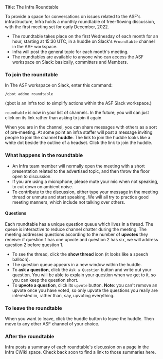 Title: The Infra Roundtable

To provide a space for conversations on issues related to the ASF's infrastructure, Infra holds a monthly roundtable of free-flowing discussion, with the first meeting set for early December, 2022.

  - The roundtable takes place on the first Wednesday of each month for an hour, starting at 15:30 UTC, in a huddle on Slack's `#roundtable` channel in the ASF workspace.
  - Infra will post the general topic for each month's meeting.
  - The roundtables are available to anyone who can access the ASF workspace on Slack: basically, committers and Members.

### To join the roundtable

In The ASF workspace on Slack, enter this command:

`/qbot addme roundtable`

(qbot is an Infra tool to simplify actions within the ASF Slack workspace.)

`roundtable` is now in your list of channels. In the future, you will can just click on its link rather than asking to join it again.

When you are in the channel, you can share messages with others as a sort of pre-meeting. At some point an infra staffer will post a message inviting people to join the channel **huddle**. The link to join the huddle looks like a white dot beside the outline of a headset. Click the link to join the huddle.

### What happens in the roundtable

  - An Infra team member will normally open the meeting with a short presentation related to the advertised topic, and then throw the floor open to discussion. 
  - If you are using a microphone, please mute your mic when not speaking, to cut down on ambient noise.
  - To contribute to the discussion, either type your message in the meeting thread or unmute and start speaking. We will all try to practice good meeting manners, which include not talking over others.

#### Questions
Each roundtable has a unique question queue which lives in a thread. The queue is interactive to reduce channel chatter during the meeting. The meeting addresses questions according to the number of **upvotes** they receive: if question 1 has one upvote and question 2 has six, we will address question 2 before question 1.
  - To see the thread, click the **show thread** icon (it looks like a speech balloon). 
  - The question queue appears in a new window within the huddle.
  - To **ask a question**, click the `Ask a Question` button and write out your question. You will be able to explain your question when we get to it, so you can keep the question short.
  - To **upvote a question**, click its `upvote` button. **Note**: you can't remove an upvote once you have voted, so only upvote the questions you really are interested in, rather than, say, upvoting everything.

### To leave the roundtable

When you want to leave, click the huddle button to leave the huddle. Then move to any other ASF channel of your choice.

### After the roundtable

Infra posts a summary of each roundtable's discussion on a page in the Infra CWiki space. Check back soon to find a link to those summaries here.

